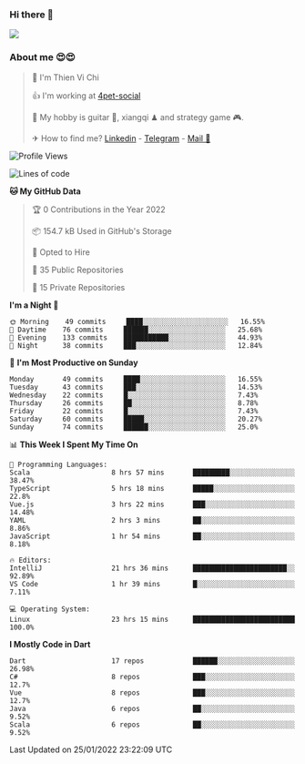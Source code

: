 ### Hi there 👋
![](https://media1.tenor.com/images/9aa4aee77151757a310fcdb4b8fd2a0a/tenor.gif?itemid=12671405)

### About me 😍😍

> 🙎 I'm Thien Vi Chi
> 
> 👍 I'm working at [4pet-social](https://github.com/4pet-social)
>
> 🥞 My hobby is guitar 🎸, xiangqi ♟ and strategy game 🎮.
> 
> ✈ How to find me? [Linkedin](https://www.linkedin.com/in/tvc12/) - [Telegram](https://t.me/yeutham212) - [Mail 📧](mailto:meomeocf98@gmail.com)
> 

<!--START_SECTION:waka-->
![Profile Views](http://img.shields.io/badge/Profile%20Views-0-blue)

![Lines of code](https://img.shields.io/badge/From%20Hello%20World%20I%27ve%20Written-568%20Thousand%20lines%20of%20code-blue)

**🐱 My GitHub Data** 

> 🏆 0 Contributions in the Year 2022
 > 
> 📦 154.7 kB Used in GitHub's Storage 
 > 
> 💼 Opted to Hire
 > 
> 📜 35 Public Repositories 
 > 
> 🔑 15 Private Repositories  
 > 
**I'm a Night 🦉** 

```text
🌞 Morning    49 commits     ████░░░░░░░░░░░░░░░░░░░░░   16.55% 
🌆 Daytime    76 commits     ██████░░░░░░░░░░░░░░░░░░░   25.68% 
🌃 Evening    133 commits    ███████████░░░░░░░░░░░░░░   44.93% 
🌙 Night      38 commits     ███░░░░░░░░░░░░░░░░░░░░░░   12.84%

```
📅 **I'm Most Productive on Sunday** 

```text
Monday       49 commits     ████░░░░░░░░░░░░░░░░░░░░░   16.55% 
Tuesday      43 commits     ███░░░░░░░░░░░░░░░░░░░░░░   14.53% 
Wednesday    22 commits     █░░░░░░░░░░░░░░░░░░░░░░░░   7.43% 
Thursday     26 commits     ██░░░░░░░░░░░░░░░░░░░░░░░   8.78% 
Friday       22 commits     █░░░░░░░░░░░░░░░░░░░░░░░░   7.43% 
Saturday     60 commits     █████░░░░░░░░░░░░░░░░░░░░   20.27% 
Sunday       74 commits     ██████░░░░░░░░░░░░░░░░░░░   25.0%

```


📊 **This Week I Spent My Time On** 

```text
💬 Programming Languages: 
Scala                    8 hrs 57 mins       █████████░░░░░░░░░░░░░░░░   38.47% 
TypeScript               5 hrs 18 mins       █████░░░░░░░░░░░░░░░░░░░░   22.8% 
Vue.js                   3 hrs 22 mins       ███░░░░░░░░░░░░░░░░░░░░░░   14.48% 
YAML                     2 hrs 3 mins        ██░░░░░░░░░░░░░░░░░░░░░░░   8.86% 
JavaScript               1 hr 54 mins        ██░░░░░░░░░░░░░░░░░░░░░░░   8.18%

🔥 Editors: 
IntelliJ                 21 hrs 36 mins      ███████████████████████░░   92.89% 
VS Code                  1 hr 39 mins        █░░░░░░░░░░░░░░░░░░░░░░░░   7.11%

💻 Operating System: 
Linux                    23 hrs 15 mins      █████████████████████████   100.0%

```

**I Mostly Code in Dart** 

```text
Dart                     17 repos            ██████░░░░░░░░░░░░░░░░░░░   26.98% 
C#                       8 repos             ███░░░░░░░░░░░░░░░░░░░░░░   12.7% 
Vue                      8 repos             ███░░░░░░░░░░░░░░░░░░░░░░   12.7% 
Java                     6 repos             ██░░░░░░░░░░░░░░░░░░░░░░░   9.52% 
Scala                    6 repos             ██░░░░░░░░░░░░░░░░░░░░░░░   9.52%

```



 Last Updated on 25/01/2022 23:22:09 UTC
<!--END_SECTION:waka-->